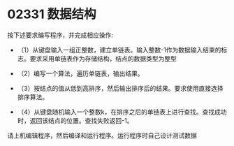 # 02331 数据结构

按下述要求编写程序，并完成相应操作:

- （1）从键盘输入一组正整数，建立单链表。输入整数-1作为数据输入结束的标志。要求采用单链表作为存储结构，结点的数据类型为整型

- （2）编写一个算法，遍历单链表，输出结果。

- （3）按结点的值从低到高排序，然后输出排序后的结果。要求使用直接选择排序算法。

- （4）从键盘随机输入一个整数k，在排序之后的单链表上进行查找。查找成功时，返回该结点的位置。查找失败返回-1。

请上机编辑程序，然后编译和运行程序。运行程序时自己设计测试数据